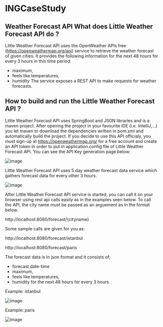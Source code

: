# INGCaseStudy
Weather Forecast API
What does Little Weather Forecast API do ?
-----------------------------------------
Little Weather Forecast API uses the OpenWeather APIs free (https://openweathermap.org/api) service to retrieve the weather forecast of given cities. It provides the following information for the next 48 hours for every 3 hours in this time period: 
- maximum, 
- feels like temperatures, 
- humidity 
The service exposes a REST API to make requests for weather forecasts.

How to build and run the Little Weather Forecast API ?
-----------------------------------------------------
Little Weather Forecast API uses SpringBoot and JSON libraries and is a maven project. After opening the project in your favourite IDE (i.e. IntelliJ,...) you let maven to download the dependencies written in pom.xml and automatically build the project.
If you decide to use this API officialy, you must sign-up at https://openweathermap.org/ for a free account and create an API token in order to put in application.config file of Little Weather Forecast API.
You can see the API Key generation page below:

![image](https://github.com/kafeinn/INGCaseStudy/assets/15650911/b1885c9b-9dab-4f3a-b09e-1806ef89b782)

Little Weather Forecast API uses 5 day weather forecast data service which gathers forecast data for every other 3 hours.

![image](https://github.com/kafeinn/INGCaseStudy/assets/15650911/47d2ba68-1dbb-4cd0-8837-4812a2d07eb0)

After Little Weather Forecast API service is started, you can call it on your browser using rest api calls easily as in the examples seen below.
To call the API, the city name must be passed as an arguement as in the format below. 

http://localhost:8080/forecast/{cityname}

Some sample calls are given for you as:

http://localhost:8080/forecast/istanbul

http://localhost:8080/forecast/paris

The forecast data is in json format and it consists of;
- forecast date-time
- maximum, 
- feels like temperatures, 
- humidity
for the next 48 hours for every 3 hours

Example: istanbul

![image](https://github.com/kafeinn/INGCaseStudy/assets/15650911/17a400bd-030e-4e39-b0d4-e2da26bfe1e8)

Example: paris

![image](https://github.com/kafeinn/INGCaseStudy/assets/15650911/b6bae77e-663a-42de-b876-381c9ba26043)



